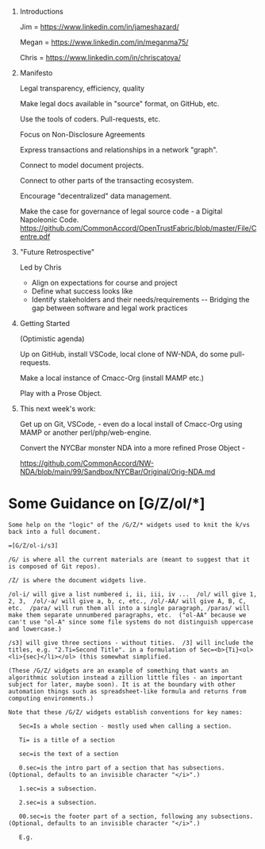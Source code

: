 1. Introductions

    Jim = https://www.linkedin.com/in/jameshazard/
    
    Megan = https://www.linkedin.com/in/meganma75/
    
    Chris = https://www.linkedin.com/in/chriscatoya/


2. Manifesto

    Legal transparency, efficiency, quality

    Make legal docs available in "source" format, on GitHub, etc.
    
    Use the tools of coders. Pull-requests, etc.
    
    Focus on Non-Disclosure Agreements
    
    Express transactions and relationships in a network "graph". 
    
    Connect to model document projects.
    
    Connect to other parts of the transacting ecosystem.
  
    Encourage "decentralized" data management.
    
    Make the case for governance of legal source code - a Digital Napoleonic Code.  
    https://github.com/CommonAccord/OpenTrustFabric/blob/master/File/Centre.pdf
    

3. "Future Retrospective"
    
    Led by Chris
    - Align on expectations for course and project
    - Define what success looks like
    - Identify stakeholders and their needs/requirements
    -- Bridging the gap between software and legal work practices 


4. Getting Started
    
    (Optimistic agenda)
    
    Up on GitHub, install VSCode, local clone of NW-NDA, do some pull-requests.
    
    Make a local instance of Cmacc-Org (install MAMP etc.)
    
    Play with a Prose Object.
    
5.  This next week's work:

    Get up on Git, VSCode, - even do a local install of Cmacc-Org using MAMP or another perl/php/web-engine.
    
    Convert the NYCBar monster NDA into a more refined Prose Object - 
    
    https://github.com/CommonAccord/NW-NDA/blob/main/99/Sandbox/NYCBar/Original/Orig-NDA.md
    
    
# Some Guidance on [G/Z/ol/*] 

    Some help on the "logic" of the /G/Z/* widgets used to knit the k/vs back into a full document. 
    
    =[G/Z/ol-i/s3]
    
    /G/ is where all the current materials are (meant to suggest that it is composed of Git repos).
    
    /Z/ is where the document widgets live. 
    
    /ol-i/ will give a list numbered i, ii, iii, iv ...  /ol/ will give 1, 2, 3,  /ol/-a/ will give a, b, c, etc., /ol/-AA/ will give A, B, C, etc.  /para/ will run them all into a single paragraph, /paras/ will make them separate unnumbered paragraphs, etc.  ("ol-AA" because we can't use "ol-A" since some file systems do not distinguish uppercase and lowercase.)
    
    /s3] will give three sections - without tities.  /3] will include the titles, e.g. "2.Ti=Second Title". in a formulation of Sec=<b>{Ti}<ol><li>{sec}</li></ol> (this somewhat simplified.  
    
    (These /G/Z/ widgets are an example of something that wants an algorithmic solution instead a zillion little files - an important subject for later, maybe soon). It is at the boundary with other automation things such as spreadsheet-like formula and returns from computing environments.)   
    
    Note that these /G/Z/ widgets establish conventions for key names:
    
       Sec=Is a whole section - mostly used when calling a section.
       
       Ti= is a title of a section
       
       sec=is the text of a section
       
       0.sec=is the intro part of a section that has subsections. (Optional, defaults to an invisible character "</i>".)
       
       1.sec=is a subsection.
       
       2.sec=is a subsection.
       
       00.sec=is the footer part of a section, following any subsections. (Optional, defaults to an invisible character "</i>".)

       E.g.               

